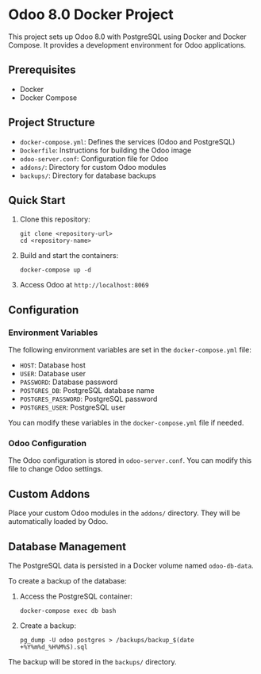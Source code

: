 # Odoo 8.0 Docker Project

This project sets up Odoo 8.0 with PostgreSQL using Docker and Docker Compose. It provides a development environment for Odoo applications.

## Prerequisites

- Docker
- Docker Compose

## Project Structure

- `docker-compose.yml`: Defines the services (Odoo and PostgreSQL)
- `Dockerfile`: Instructions for building the Odoo image
- `odoo-server.conf`: Configuration file for Odoo
- `addons/`: Directory for custom Odoo modules
- `backups/`: Directory for database backups

## Quick Start

1. Clone this repository:
   ```
   git clone <repository-url>
   cd <repository-name>
   ```

2. Build and start the containers:
   ```
   docker-compose up -d
   ```

3. Access Odoo at `http://localhost:8069`

## Configuration

### Environment Variables

The following environment variables are set in the `docker-compose.yml` file:

- `HOST`: Database host
- `USER`: Database user
- `PASSWORD`: Database password
- `POSTGRES_DB`: PostgreSQL database name
- `POSTGRES_PASSWORD`: PostgreSQL password
- `POSTGRES_USER`: PostgreSQL user

You can modify these variables in the `docker-compose.yml` file if needed.

### Odoo Configuration

The Odoo configuration is stored in `odoo-server.conf`. You can modify this file to change Odoo settings.

## Custom Addons

Place your custom Odoo modules in the `addons/` directory. They will be automatically loaded by Odoo.

## Database Management

The PostgreSQL data is persisted in a Docker volume named `odoo-db-data`.

To create a backup of the database:

1. Access the PostgreSQL container:
   ```
   docker-compose exec db bash
   ```

2. Create a backup:
   ```
   pg_dump -U odoo postgres > /backups/backup_$(date +%Y%m%d_%H%M%S).sql
   ```

The backup will be stored in the `backups/` directory.

